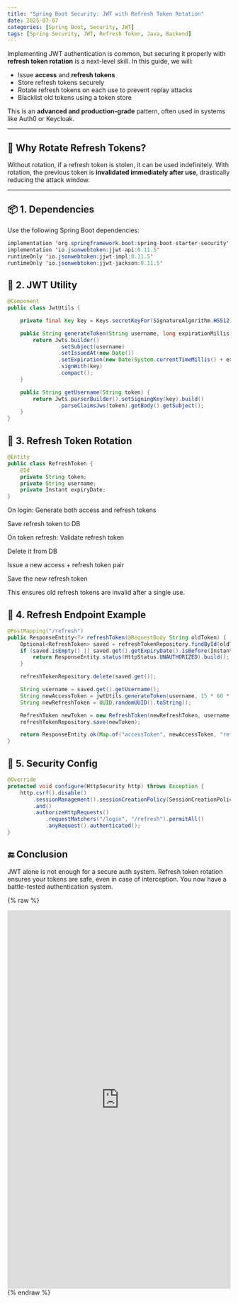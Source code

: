 ```yaml
---
title: "Spring Boot Security: JWT with Refresh Token Rotation"
date: 2025-07-07
categories: [Spring Boot, Security, JWT]
tags: [Spring Security, JWT, Refresh Token, Java, Backend]
---
```


Implementing JWT authentication is common, but securing it properly with **refresh token rotation** is a next-level skill. In this guide, we will:

- Issue **access** and **refresh tokens**
- Store refresh tokens securely
- Rotate refresh tokens on each use to prevent replay attacks
- Blacklist old tokens using a token store

This is an **advanced and production-grade** pattern, often used in systems like Auth0 or Keycloak.

---

## 🧠 Why Rotate Refresh Tokens?

Without rotation, if a refresh token is stolen, it can be used indefinitely. With rotation, the previous token is **invalidated immediately after use**, drastically reducing the attack window.

---

## 📦 1. Dependencies

Use the following Spring Boot dependencies:

```java
implementation 'org.springframework.boot:spring-boot-starter-security'
implementation 'io.jsonwebtoken:jjwt-api:0.11.5'
runtimeOnly 'io.jsonwebtoken:jjwt-impl:0.11.5'
runtimeOnly 'io.jsonwebtoken:jjwt-jackson:0.11.5'
```
## 🔐 2. JWT Utility
```java
@Component
public class JwtUtils {

    private final Key key = Keys.secretKeyFor(SignatureAlgorithm.HS512);

    public String generateToken(String username, long expirationMillis) {
        return Jwts.builder()
                .setSubject(username)
                .setIssuedAt(new Date())
                .setExpiration(new Date(System.currentTimeMillis() + expirationMillis))
                .signWith(key)
                .compact();
    }

    public String getUsername(String token) {
        return Jwts.parserBuilder().setSigningKey(key).build()
                .parseClaimsJws(token).getBody().getSubject();
    }
}
```
## 🔁 3. Refresh Token Rotation
```java
@Entity
public class RefreshToken {
    @Id
    private String token;
    private String username;
    private Instant expiryDate;
}
```
On login:
Generate both access and refresh tokens

Save refresh token to DB

On token refresh:
Validate refresh token

Delete it from DB

Issue a new access + refresh token pair

Save the new refresh token

This ensures old refresh tokens are invalid after a single use.

## 🔄 4. Refresh Endpoint Example
```java
@PostMapping("/refresh")
public ResponseEntity<?> refreshToken(@RequestBody String oldToken) {
    Optional<RefreshToken> saved = refreshTokenRepository.findById(oldToken);
    if (saved.isEmpty() || saved.get().getExpiryDate().isBefore(Instant.now())) {
        return ResponseEntity.status(HttpStatus.UNAUTHORIZED).build();
    }

    refreshTokenRepository.delete(saved.get());

    String username = saved.get().getUsername();
    String newAccessToken = jwtUtils.generateToken(username, 15 * 60 * 1000); // 15 mins
    String newRefreshToken = UUID.randomUUID().toString();

    RefreshToken newToken = new RefreshToken(newRefreshToken, username, Instant.now().plus(7, ChronoUnit.DAYS));
    refreshTokenRepository.save(newToken);

    return ResponseEntity.ok(Map.of("accessToken", newAccessToken, "refreshToken", newRefreshToken));
}
```
## 🧷 5. Security Config
```java
@Override
protected void configure(HttpSecurity http) throws Exception {
    http.csrf().disable()
        .sessionManagement().sessionCreationPolicy(SessionCreationPolicy.STATELESS)
        .and()
        .authorizeHttpRequests()
            .requestMatchers("/login", "/refresh").permitAll()
            .anyRequest().authenticated();
}
```
## 🔚 Conclusion
JWT alone is not enough for a secure auth system. Refresh token rotation ensures your tokens are safe, even in case of interception. You now have a battle-tested authentication system.

{% raw %}
<iframe src="https://docs.google.com/forms/d/e/1FAIpQLSeeB-npfdj4nPgiWxvV_BFJIpB40BW-uYF9K62YMtDsfn3fsg/viewform?embedded=true"
        width="100%" height="855" frameborder="0" marginheight="0" marginwidth="0">
  Đang tải…
</iframe>
{% endraw %}

